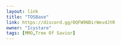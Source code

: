 ```yaml
---
layout: link
title: "TOSBase"
link: https://discord.gg/0QFW9NDirWevdJtR
owner: "Icystare"
tags: [MMO,Tree Of Savior]
---
```

